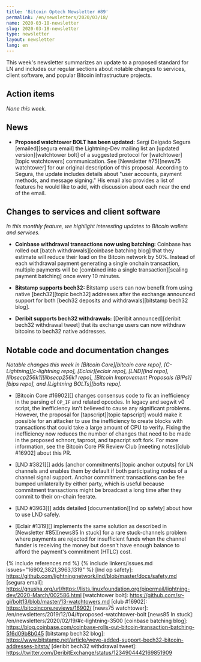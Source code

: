 ```yaml
---
title: 'Bitcoin Optech Newsletter #89'
permalink: /en/newsletters/2020/03/18/
name: 2020-03-18-newsletter
slug: 2020-03-18-newsletter
type: newsletter
layout: newsletter
lang: en
---
```

This week's newsletter summarizes an update to a proposed standard for
LN and includes our regular sections about notable changes to services,
client software, and popular Bitcoin infrastructure projects.

## Action items

*None this week.*

## News

- **Proposed watchtower BOLT has been updated:** Sergi Delgado Segura
  [emailed][segura email] the Lightning-Dev mailing list an [updated
  version][watchtower bolt] of a suggested protocol for
  [watchtower][topic watchtowers] communication.  See [Newsletter
  #75][news75 watchtower] for our original description of this proposal.  According to
  Segura, the update includes details about "user accounts, payment
  methods, and message signing."  His email also provides a list of
  features he would like to add, with discussion about each near the end
  of the email.

## Changes to services and client software

*In this monthly feature, we highlight interesting updates to Bitcoin
wallets and services.*

- **Coinbase withdrawal transactions now using batching:** Coinbase has rolled
out [batch withdrawals][coinbase batching blog] that they estimate will reduce
their load on the Bitcoin network by 50%. Instead of each withdrawal payment
generating a single onchain transaction, multiple payments will be
[combined into a single transaction][scaling payment batching] once every 10 minutes.

- **Bitstamp supports bech32:** Bitstamp users can now benefit from using native
[bech32][topic bech32] addresses after the exchange announced support for both
[bech32 deposits and withdrawals][bitstamp bech32 blog].

- **Deribit supports bech32 withdrawals:** [Deribit announced][deribit bech32
withdrawal tweet] that its exchange users can now withdraw bitcoins to bech32
native addresses.

## Notable code and documentation changes

*Notable changes this week in [Bitcoin Core][bitcoin core repo],
[C-Lightning][c-lightning repo], [Eclair][eclair repo], [LND][lnd repo],
[libsecp256k1][libsecp256k1 repo], [Bitcoin Improvement Proposals
(BIPs)][bips repo], and [Lightning BOLTs][bolts repo].*

- [Bitcoin Core #16902][] changes consensus code to fix an inefficiency
  in the parsing of `OP_IF` and related opcodes.  In legacy and segwit
  v0 script, the inefficiency isn't believed to cause any significant
  problems. However, the proposal for [tapscript][topic tapscript] would
  make it possible for an attacker to use the inefficiency to create blocks with transactions
  that could take a large amount of CPU to verify.  Fixing the
  inefficiency now reduces the number of changes that need to be made in the
  proposed schnorr, taproot, and tapscript soft fork.  For more
  information, see the Bitcoin Core PR Review Club [meeting notes][club
  #16902] about this PR.

- [LND #3821][] adds [anchor commitments][topic anchor outputs] for
  LN channels and enables them by default if both participating nodes of a
  channel signal support. Anchor commitment transactions can be fee
  bumped unilaterally by either party, which is useful because
  commitment transactions might be broadcast a long time after they
  commit to their on-chain feerate.

- [LND #3963][] adds detailed [documentation][lnd op safety] about how
  to use LND safely.

- [Eclair #1319][] implements the same solution as described in
  [Newsletter #85][news85 ln stuck] for a rare stuck-channels problem
  where payments are rejected for insufficient funds when the channel
  funder is receiving the money but doesn't have enough balance to
  afford the payment's commitment (HTLC) cost.

{% include references.md %}
{% include linkers/issues.md issues="16902,3821,3963,1319" %}
[lnd op safety]: https://github.com/lightningnetwork/lnd/blob/master/docs/safety.md
[segura email]: https://gnusha.org/url/https://lists.linuxfoundation.org/pipermail/lightning-dev/2020-March/002586.html
[watchtower bolt]: https://github.com/sr-gi/bolt13/blob/master/13-watchtowers.md
[club #16902]: https://bitcoincore.reviews/16902/
[news75 watchtower]: /en/newsletters/2019/12/04/#proposed-watchtower-bolt
[news85 ln stuck]: /en/newsletters/2020/02/19/#c-lightning-3500
[coinbase batching blog]: https://blog.coinbase.com/coinbase-rolls-out-bitcoin-transaction-batching-5f6d09b8b045
[bitstamp bech32 blog]: https://www.bitstamp.net/article/weve-added-support-bech32-bitcoin-addresses-bitsta/
[deribit bech32 withdrawal tweet]: https://twitter.com/DeribitExchange/status/1234904442169851909